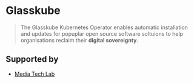 # Glasskube

> The Glasskube Kubernetes Operator enables automatic installation and updates for popuplar open source software soltuions to help organisations reclaim their **digital sovereignty**.


## Supported by

- [Media Tech Lab](https://www.media-lab.de/en/programs/media-tech-lab)
